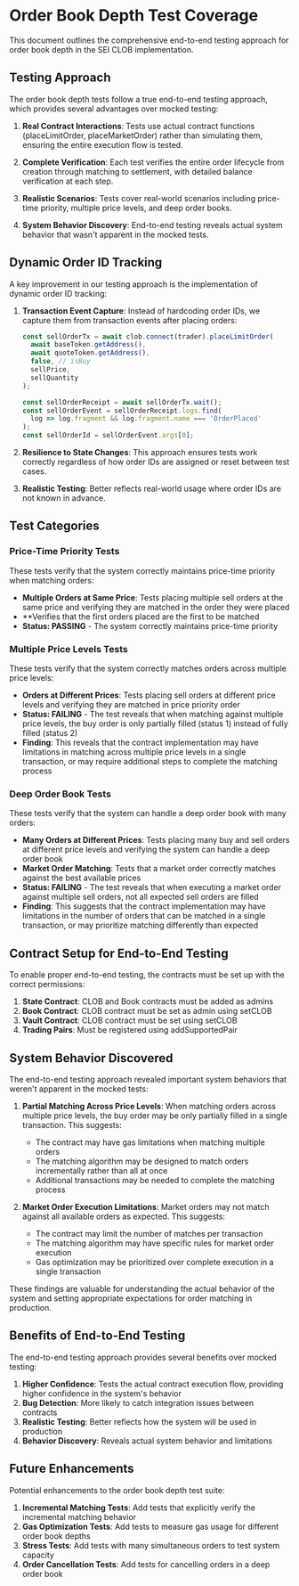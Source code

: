 # Order Book Depth Test Coverage

This document outlines the comprehensive end-to-end testing approach for order book depth in the SEI CLOB implementation.

## Testing Approach

The order book depth tests follow a true end-to-end testing approach, which provides several advantages over mocked testing:

1. **Real Contract Interactions**: Tests use actual contract functions (placeLimitOrder, placeMarketOrder) rather than simulating them, ensuring the entire execution flow is tested.

2. **Complete Verification**: Each test verifies the entire order lifecycle from creation through matching to settlement, with detailed balance verification at each step.

3. **Realistic Scenarios**: Tests cover real-world scenarios including price-time priority, multiple price levels, and deep order books.

4. **System Behavior Discovery**: End-to-end testing reveals actual system behavior that wasn't apparent in the mocked tests.

## Dynamic Order ID Tracking

A key improvement in our testing approach is the implementation of dynamic order ID tracking:

1. **Transaction Event Capture**: Instead of hardcoding order IDs, we capture them from transaction events after placing orders:
   ```typescript
   const sellOrderTx = await clob.connect(trader).placeLimitOrder(
     await baseToken.getAddress(),
     await quoteToken.getAddress(),
     false, // isBuy
     sellPrice,
     sellQuantity
   );
   
   const sellOrderReceipt = await sellOrderTx.wait();
   const sellOrderEvent = sellOrderReceipt.logs.find(
     log => log.fragment && log.fragment.name === 'OrderPlaced'
   );
   const sellOrderId = sellOrderEvent.args[0];
   ```

2. **Resilience to State Changes**: This approach ensures tests work correctly regardless of how order IDs are assigned or reset between test cases.

3. **Realistic Testing**: Better reflects real-world usage where order IDs are not known in advance.

## Test Categories

### Price-Time Priority Tests

These tests verify that the system correctly maintains price-time priority when matching orders:

- **Multiple Orders at Same Price**: Tests placing multiple sell orders at the same price and verifying they are matched in the order they were placed
- **Verifies that the first orders placed are the first to be matched
- **Status: PASSING** - The system correctly maintains price-time priority

### Multiple Price Levels Tests

These tests verify that the system correctly matches orders across multiple price levels:

- **Orders at Different Prices**: Tests placing sell orders at different price levels and verifying they are matched in price priority order
- **Status: FAILING** - The test reveals that when matching against multiple price levels, the buy order is only partially filled (status 1) instead of fully filled (status 2)
- **Finding**: This reveals that the contract implementation may have limitations in matching across multiple price levels in a single transaction, or may require additional steps to complete the matching process

### Deep Order Book Tests

These tests verify that the system can handle a deep order book with many orders:

- **Many Orders at Different Prices**: Tests placing many buy and sell orders at different price levels and verifying the system can handle a deep order book
- **Market Order Matching**: Tests that a market order correctly matches against the best available prices
- **Status: FAILING** - The test reveals that when executing a market order against multiple sell orders, not all expected sell orders are filled
- **Finding**: This suggests that the contract implementation may have limitations in the number of orders that can be matched in a single transaction, or may prioritize matching differently than expected

## Contract Setup for End-to-End Testing

To enable proper end-to-end testing, the contracts must be set up with the correct permissions:

1. **State Contract**: CLOB and Book contracts must be added as admins
2. **Book Contract**: CLOB contract must be set as admin using setCLOB
3. **Vault Contract**: CLOB contract must be set using setCLOB
4. **Trading Pairs**: Must be registered using addSupportedPair

## System Behavior Discovered

The end-to-end testing approach revealed important system behaviors that weren't apparent in the mocked tests:

1. **Partial Matching Across Price Levels**: When matching orders across multiple price levels, the buy order may be only partially filled in a single transaction. This suggests:
   - The contract may have gas limitations when matching multiple orders
   - The matching algorithm may be designed to match orders incrementally rather than all at once
   - Additional transactions may be needed to complete the matching process

2. **Market Order Execution Limitations**: Market orders may not match against all available orders as expected. This suggests:
   - The contract may limit the number of matches per transaction
   - The matching algorithm may have specific rules for market order execution
   - Gas optimization may be prioritized over complete execution in a single transaction

These findings are valuable for understanding the actual behavior of the system and setting appropriate expectations for order matching in production.

## Benefits of End-to-End Testing

The end-to-end testing approach provides several benefits over mocked testing:

1. **Higher Confidence**: Tests the actual contract execution flow, providing higher confidence in the system's behavior
2. **Bug Detection**: More likely to catch integration issues between contracts
3. **Realistic Testing**: Better reflects how the system will be used in production
4. **Behavior Discovery**: Reveals actual system behavior and limitations

## Future Enhancements

Potential enhancements to the order book depth test suite:

1. **Incremental Matching Tests**: Add tests that explicitly verify the incremental matching behavior
2. **Gas Optimization Tests**: Add tests to measure gas usage for different order book depths
3. **Stress Tests**: Add tests with many simultaneous orders to test system capacity
4. **Order Cancellation Tests**: Add tests for cancelling orders in a deep order book
